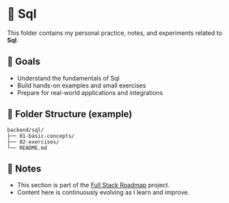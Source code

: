 # 📘 Sql

This folder contains my personal practice, notes, and experiments related to **Sql**.

## 🧠 Goals

- Understand the fundamentals of Sql
- Build hands-on examples and small exercises
- Prepare for real-world applications and integrations

## 📂 Folder Structure (example)

```
backend/sql/
├── 01-basic-concepts/
├── 02-exercises/
└── README.md
```

## 📌 Notes

- This section is part of the [Full Stack Roadmap](../..) project.
- Content here is continuously evolving as I learn and improve.


